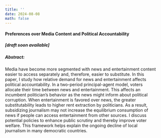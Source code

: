 ```yaml
---
title: ''
date: 2024-08-08
math: false
---
```

#### Preferences over Media Content and Political Accountability 
##### [_draft soon available_]
##### Abstract:
Media have become more segmented with news and entertainment content easier to
access separately and, therefore, easier to substitute. In this paper, I study how relative
demand for news and entertainment affects political accountability. In a two-period
principal-agent model, voters allocate their time between news and entertainment.
This affects an incumbent politician’s behavior as the news might inform about political corruption. When entertainment is favored over news, the greater substitutability
leads to higher rent extraction by politicians. As a result, subsidizing journalism may
not increase the equilibrium consumption of news if people can access entertainment
from other sources. I discuss potential policies to enhance public scrutiny and thereby
improve voter welfare. This framework helps explain the ongoing decline of local journalism in many democratic countries.
